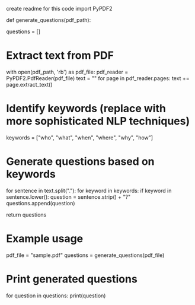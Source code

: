 create readme for this code
import PyPDF2

def generate\_questions(pdf\_path):

questions = \[]

# Extract text from PDF

with open(pdf\_path, 'rb') as pdf\_file:
pdf\_reader = PyPDF2.PdfReader(pdf\_file)
text = ""
for page in pdf\_reader.pages:
text += page.extract\_text()

# Identify keywords (replace with more sophisticated NLP techniques)

keywords = \["who", "what", "when", "where", "why", "how"]

# Generate questions based on keywords

for sentence in text.split("."):
for keyword in keywords:
if keyword in sentence.lower():
question = sentence.strip() + "?"
questions.append(question)

return questions

# Example usage

pdf\_file = "sample.pdf"
questions = generate\_questions(pdf\_file)

# Print generated questions

for question in questions:
print(question)
